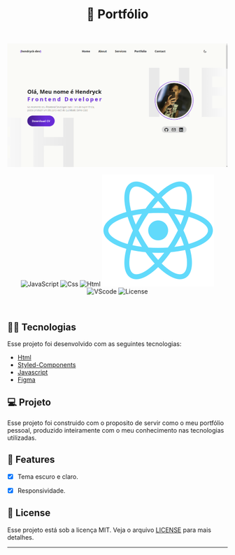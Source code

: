 <div align="center">
  <h1> 📜 Portfólio </h1>
</div>
<br/>
<p align="center">
  <img src="img/portfolio printscreen.png" alt="Home do site" border="0"/>
</p>

<p align="center">
  <img src="https://img.shields.io/badge/JavaScript-F7DF1E?style=for-the-badge&logo=javascript&logoColor=black" alt="JavaScript"/>

  <img src="https://img.shields.io/badge/CSS3-1572B6?style=for-the-badge&logo=css3&logoColor=white" alt="Css"/>

  <img src="https://img.shields.io/badge/HTML5-E34F26?style=for-the-badge&logo=html5&logoColor=white" alt="Html"/>
  
  <img src="https://raw.githubusercontent.com/devicons/devicon/master/icons/react/react-original.svg" alt='React'/>
  
  <img src="https://img.shields.io/badge/Visual%20Studio%20Code-%23323330.svg?style=for-the-badge&logo=visual-studio-code&logoColor=blue" alt="VScode"/>

  <img height=28 src="https://img.shields.io/badge/license-MIT-blue" alt="License">

</p>

<br>

## 🧑‍💻 Tecnologias

Esse projeto foi desenvolvido com as seguintes tecnologias:

- [Html](https://developer.mozilla.org/en-US/docs/Web/HTML)
- [Styled-Components](https://styled-components.com/)
- [Javascript](https://developer.mozilla.org/pt-BR/docs/Web/JavaScript)
- [Figma](http://figma.com/)

## 💻 Projeto

Esse projeto foi construido com o proposito de servir como o meu portfólio pessoal, produzido inteiramente com o meu conhecimento nas tecnologias utilizadas.

## 🌟 Features

- [x] Tema escuro e claro.

- [x] Responsividade.

## 📝 License

Esse projeto está sob a licença MIT. Veja o arquivo [LICENSE](LICENSE.md) para mais detalhes.

---